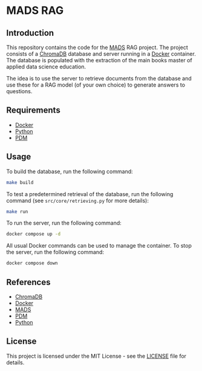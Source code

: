 # MADS RAG

## Introduction

This repository contains the code for the [MADS](https://www.hanuniversity.com/en/programs/master/applied-data-science/parttime/) RAG project. The project consists of a [ChromaDB](https://docs.trychroma.com/docs/overview/introduction) database and server running in a [Docker](https://www.docker.com/) container. The database is populated with the extraction of the main books master of applied data science education.

The idea is to use the server to retrieve documents from the database and use these for a RAG model (of your own choice) to generate answers to questions.

## Requirements

- [Docker](https://www.docker.com/)
- [Python](https://www.python.org/)
- [PDM](https://pdm-project.org/)


## Usage

To build the database, run the following command:

```bash
make build
```

To test a predetermined retrieval of the database, run the following command (see `src/core/retrieving.py` for more details):

```bash
make run
```

To run the server, run the following command:

```bash
docker compose up -d
```

All usual Docker commands can be used to manage the container. To stop the server, run the following command:

```bash
docker compose down
```

## References

- [ChromaDB](https://docs.trychroma.com/docs/overview/introduction)
- [Docker](https://www.docker.com/)
- [MADS](https://www.hanuniversity.com/en/programs/master/applied-data-science/parttime/)
- [PDM](https://pdm-project.org/)
- [Python](https://www.python.org/)

## License

This project is licensed under the MIT License - see the [LICENSE](LICENSE) file for details.




